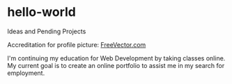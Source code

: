 # hello-world
Ideas and Pending Projects

Accreditation for profile picture:
<a href="https://www.freevector.com/floral-image">FreeVector.com</a>

I'm continuing my education for Web Development by taking classes online. My current goal is to create an online portfolio to assist me in my search for employment.
